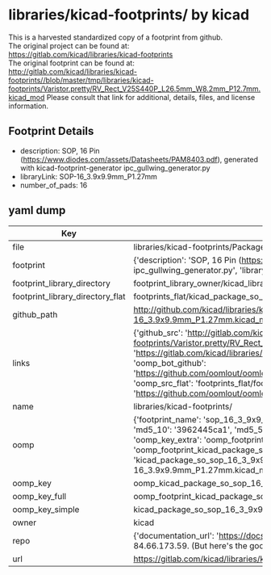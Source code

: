 # libraries/kicad-footprints/ by kicad  
This is a harvested standardized copy of a footprint from github.  
The original project can be found at:  
https://gitlab.com/kicad/libraries/kicad-footprints  
The original footprint can be found at:
http://gitlab.com/kicad/libraries/kicad-footprints//blob/master/tmp/libraries/kicad-footprints/Varistor.pretty/RV_Rect_V25S440P_L26.5mm_W8.2mm_P12.7mm.kicad_mod
Please consult that link for additional, details, files, and license information.  
## Footprint Details
* description: SOP, 16 Pin (https://www.diodes.com/assets/Datasheets/PAM8403.pdf), generated with kicad-footprint-generator ipc_gullwing_generator.py  
* libraryLink: SOP-16_3.9x9.9mm_P1.27mm  
* number_of_pads: 16  
## yaml dump  
| Key | Value |  
| --- | --- |  
| file | libraries/kicad-footprints/Package_SO.pretty/SOP-16_3.9x9.9mm_P1.27mm.kicad_mod |  
| footprint | {'description': 'SOP, 16 Pin (https://www.diodes.com/assets/Datasheets/PAM8403.pdf), generated with kicad-footprint-generator ipc_gullwing_generator.py', 'libraryLink': 'SOP-16_3.9x9.9mm_P1.27mm', 'number_of_pads': 16} |  
| footprint_library_directory | footprint_library_owner/kicad_libraries/kicad-footprints/ |  
| footprint_library_directory_flat | footprints_flat/kicad_package_so_sop_16_3_9x9_9mm_p1_27mm/working |  
| github_path | http://github.com/kicad/libraries/kicad-footprints//blob/master/tmp/libraries/kicad-footprints/Package_SO.pretty/SOP-16_3.9x9.9mm_P1.27mm.kicad_mod |  
| links | {'github_src': 'http://gitlab.com/kicad/libraries/kicad-footprints//blob/master/tmp/libraries/kicad-footprints/Varistor.pretty/RV_Rect_V25S440P_L26.5mm_W8.2mm_P12.7mm.kicad_mod', 'github_src_repo': 'https://gitlab.com/kicad/libraries/kicad-footprints', 'oomp_bot': 'footprints/kicad_package_so_sop_16_3_9x9_9mm_p1_27mm/working', 'oomp_bot_github': 'https://github.com/oomlout/oomlout_oomp_footprint_bot/tree/main/footprints/kicad_package_so_sop_16_3_9x9_9mm_p1_27mm/working', 'oomp_src_flat': 'footprints_flat/footprints_flat/kicad_package_so_sop_16_3_9x9_9mm_p1_27mm/working', 'oomp_src_flat_github': 'https://github.com/oomlout/oomlout_oomp_footprint_src/tree/main/footprints_flat/kicad_package_so_sop_16_3_9x9_9mm_p1_27mm/working'} |  
| name | libraries/kicad-footprints/ |  
| oomp | {'footprint_name': 'sop_16_3_9x9_9mm_p1_27mm', 'library_name': 'package_so', 'md5': '3962445ca16e9230ba91ca59948764d1', 'md5_10': '3962445ca1', 'md5_5': '39624', 'md5_6': '396244', 'oomp_key': 'oomp_kicad_package_so_sop_16_3_9x9_9mm_p1_27mm', 'oomp_key_extra': 'oomp_footprint_kicad_package_so_sop_16_3_9x9_9mm_p1_27mm', 'oomp_key_full': 'oomp_footprint_kicad_package_so_sop_16_3_9x9_9mm_p1_27mm_396244', 'oomp_key_simple': 'kicad_package_so_sop_16_3_9x9_9mm_p1_27mm', 'original_filename': 'libraries/kicad-footprints/Package_SO.pretty/SOP-16_3.9x9.9mm_P1.27mm.kicad_mod', 'owner_name': 'kicad'} |  
| oomp_key | oomp_kicad_package_so_sop_16_3_9x9_9mm_p1_27mm |  
| oomp_key_full | oomp_footprint_kicad_package_so_sop_16_3_9x9_9mm_p1_27mm |  
| oomp_key_simple | kicad_package_so_sop_16_3_9x9_9mm_p1_27mm |  
| owner | kicad |  
| repo | {'documentation_url': 'https://docs.github.com/rest/overview/resources-in-the-rest-api#rate-limiting', 'message': "API rate limit exceeded for 84.66.173.59. (But here's the good news: Authenticated requests get a higher rate limit. Check out the documentation for more details.)"} |  
| url | https://gitlab.com/kicad/libraries/kicad-footprints |  

